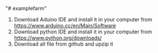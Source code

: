 "# examplefarm" 
1. Download Aduino IDE and install it in your computer from
https://www.arduino.cc/en/Main/Software
2. Download python IDE and install it in your computer from 
https://www.python.org/downloads/
3. Download all file from github and upzip it
